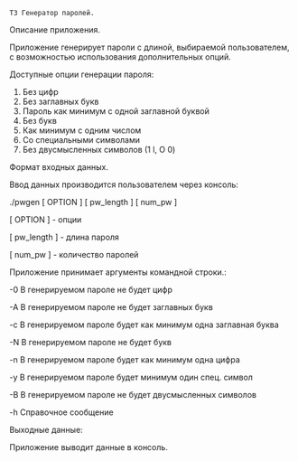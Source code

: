     ТЗ Генератор паролей.

Описание приложения.

Приложение генерирует пароли с длиной, выбираемой пользователем, с возможностью использования дополнительных опций.

Доступные опции генерации пароля:
1. Без цифр
2. Без заглавных букв
3. Пароль как минимум с одной заглавной буквой
4. Без букв
5. Как минимум с одним числом
6. Со специальными символами
7. Без двусмысленных символов (1 l, O 0)

Формат входных данных.

Ввод данных производится пользователем через консоль:

./pwgen [ OPTION ] [ pw_length ] [ num_pw ]

[ OPTION ] - опции

[ pw_length ] - длина пароля

[ num_pw ] - количество паролей

Приложение принимает аргументы командной строки.:

-0 В генерируемом пароле не будет цифр

-A В генерируемом пароле не будет заглавных букв

-с В генерируемом пароле будет как минимум одна заглавная буква

-N В генерируемом пароле не будет букв

-n В генерируемом пароле будет как минимум одна цифра

-y В генерируемом пароле будет минимум один спец. символ

-B В генерируемом пароле не будет двусмысленных символов

-h Справочное сообщение

Выходные данные:

Приложение выводит данные в консоль.
